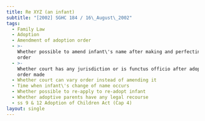 ```yaml
---
title: Re XYZ (an infant)
subtitle: "[2002] SGHC 184 / 16\_August\_2002"
tags:
  - Family Law
  - Adoption
  - Amendment of adoption order
  - >-
    Whether possible to amend infant\'s name after making and perfecting of
    order
  - >-
    Whether court has any jurisdiction or is functus officio after adoption
    order made
  - Whether court can vary order instead of amending it
  - Time when infant\'s change of name occurs
  - Whether possible to re-apply to re-adopt infant
  - Whether adoptive parents have any legal recourse
  - ss 9 & 12 Adoption of Children Act (Cap 4)
layout: single
---
```


